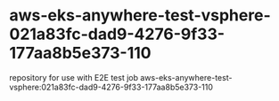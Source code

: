 # aws-eks-anywhere-test-vsphere-021a83fc-dad9-4276-9f33-177aa8b5e373-110
repository for use with E2E test job aws-eks-anywhere-test-vsphere:021a83fc-dad9-4276-9f33-177aa8b5e373-110
